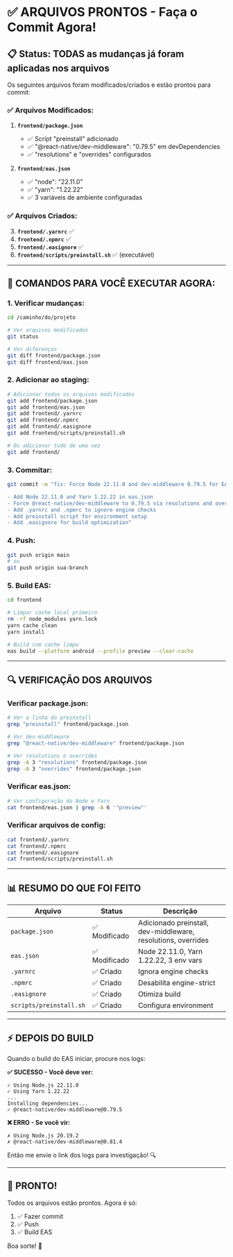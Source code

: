 # ✅ ARQUIVOS PRONTOS - Faça o Commit Agora!

## 📋 Status: TODAS as mudanças já foram aplicadas nos arquivos

Os seguintes arquivos foram modificados/criados e estão prontos para commit:

### ✅ Arquivos Modificados:
1. **`frontend/package.json`**
   - ✅ Script "preinstall" adicionado
   - ✅ "@react-native/dev-middleware": "0.79.5" em devDependencies
   - ✅ "resolutions" e "overrides" configurados

2. **`frontend/eas.json`**
   - ✅ "node": "22.11.0"
   - ✅ "yarn": "1.22.22"
   - ✅ 3 variáveis de ambiente configuradas

### ✅ Arquivos Criados:
3. **`frontend/.yarnrc`** ✅
4. **`frontend/.npmrc`** ✅
5. **`frontend/.easignore`** ✅
6. **`frontend/scripts/preinstall.sh`** ✅ (executável)

---

## 🚀 COMANDOS PARA VOCÊ EXECUTAR AGORA:

### 1. Verificar mudanças:
```bash
cd /caminho/do/projeto

# Ver arquivos modificados
git status

# Ver diferenças
git diff frontend/package.json
git diff frontend/eas.json
```

### 2. Adicionar ao staging:
```bash
# Adicionar todos os arquivos modificados
git add frontend/package.json
git add frontend/eas.json
git add frontend/.yarnrc
git add frontend/.npmrc
git add frontend/.easignore
git add frontend/scripts/preinstall.sh

# Ou adicionar tudo de uma vez
git add frontend/
```

### 3. Commitar:
```bash
git commit -m "fix: Force Node 22.11.0 and dev-middleware 0.79.5 for EAS Build

- Add Node 22.11.0 and Yarn 1.22.22 in eas.json
- Force @react-native/dev-middleware to 0.79.5 via resolutions and overrides
- Add .yarnrc and .npmrc to ignore engine checks
- Add preinstall script for environment setup
- Add .easignore for build optimization"
```

### 4. Push:
```bash
git push origin main
# ou
git push origin sua-branch
```

### 5. Build EAS:
```bash
cd frontend

# Limpar cache local primeiro
rm -rf node_modules yarn.lock
yarn cache clean
yarn install

# Build com cache limpo
eas build --platform android --profile preview --clear-cache
```

---

## 🔍 VERIFICAÇÃO DOS ARQUIVOS

### Verificar package.json:
```bash
# Ver a linha do preinstall
grep "preinstall" frontend/package.json

# Ver dev-middleware
grep "@react-native/dev-middleware" frontend/package.json

# Ver resolutions e overrides
grep -A 3 "resolutions" frontend/package.json
grep -A 3 "overrides" frontend/package.json
```

### Verificar eas.json:
```bash
# Ver configuração do Node e Yarn
cat frontend/eas.json | grep -A 6 '"preview"'
```

### Verificar arquivos de config:
```bash
cat frontend/.yarnrc
cat frontend/.npmrc
cat frontend/.easignore
cat frontend/scripts/preinstall.sh
```

---

## 📊 RESUMO DO QUE FOI FEITO

| Arquivo | Status | Descrição |
|---------|--------|-----------|
| `package.json` | ✅ Modificado | Adicionado preinstall, dev-middleware, resolutions, overrides |
| `eas.json` | ✅ Modificado | Node 22.11.0, Yarn 1.22.22, 3 env vars |
| `.yarnrc` | ✅ Criado | Ignora engine checks |
| `.npmrc` | ✅ Criado | Desabilita engine-strict |
| `.easignore` | ✅ Criado | Otimiza build |
| `scripts/preinstall.sh` | ✅ Criado | Configura environment |

---

## ⚡ DEPOIS DO BUILD

Quando o build do EAS iniciar, procure nos logs:

**✅ SUCESSO - Você deve ver:**
```
✓ Using Node.js 22.11.0
✓ Using Yarn 1.22.22
...
Installing dependencies...
✓ @react-native/dev-middleware@0.79.5
```

**❌ ERRO - Se você vir:**
```
✗ Using Node.js 20.19.2
✗ @react-native/dev-middleware@0.81.4
```

Então me envie o link dos logs para investigação! 🔍

---

## 🎉 PRONTO!

Todos os arquivos estão prontos. Agora é só:
1. ✅ Fazer commit
2. ✅ Push
3. ✅ Build EAS

Boa sorte! 🚀
